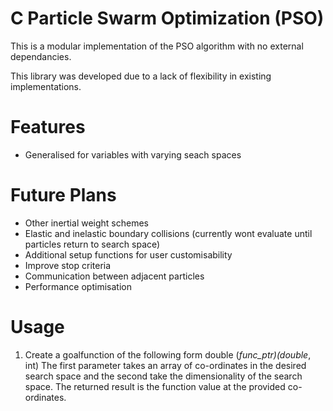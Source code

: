 C Particle Swarm Optimization (PSO)
===

This is a modular implementation of the PSO algorithm with no external dependancies.

This library was developed due to a lack of flexibility in existing implementations.

# Features
- Generalised for variables with varying seach spaces

# Future Plans
- Other inertial weight schemes
- Elastic and inelastic boundary collisions (currently wont evaluate until particles return to search space)
- Additional setup functions for user customisability
- Improve stop criteria
- Communication between adjacent particles
- Performance optimisation

# Usage

1. Create a goalfunction of the following form
  double (*func_ptr)(double*, int)
  The first parameter takes an array of co-ordinates in the desired search space and the second take the dimensionality of the search space. The returned result is the function value at the provided co-ordinates.
